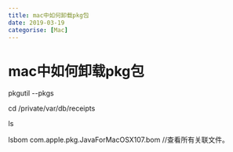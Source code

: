 ```yaml
---
title: mac中如何卸载pkg包
date: 2019-03-19
categorise: [Mac]
---
```




# mac中如何卸载pkg包

pkgutil --pkgs

cd /private/var/db/receipts 

ls

lsbom com.apple.pkg.JavaForMacOSX107.bom //查看所有关联文件。